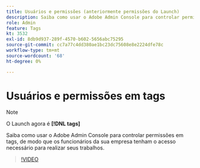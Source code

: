 ```yaml
---
title: Usuários e permissões (anteriormente permissões do Launch)
description: Saiba como usar o Adobe Admin Console para controlar permissões em tags, de modo que os funcionários da sua empresa tenham o acesso necessário para realizar seus trabalhos.
role: Admin
feature: Tags
kt: 3532
exl-id: 8db9d937-289f-4570-b602-5656abc75295
source-git-commit: cc7a77c4dd380ae1bc23dc75608e8e2224dfe78c
workflow-type: tm+mt
source-wordcount: '68'
ht-degree: 0%

---
```


# Usuários e permissões em tags

>[!NOTE]
>
> O Launch agora é **[!DNL tags]**

Saiba como usar o Adobe Admin Console para controlar permissões em tags, de modo que os funcionários da sua empresa tenham o acesso necessário para realizar seus trabalhos.

>[!VIDEO](https://video.tv.adobe.com/v/28734/?quality=12&learn=on)
